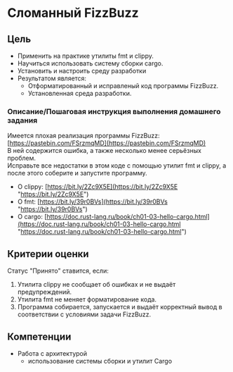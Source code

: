 # Сломанный FizzBuzz

## Цель

- Применить на практике утилиты fmt и clippy.
- Научиться использовать систему сборки cargo.
- Установить и настроить среду разработки
- Результатом является:
  - Отформатированный и исправленый код программы FizzBuzz.
  - Установленная среда разработки.

### Описание/Пошаговая инструкция выполнения домашнего задания

Имеется плохая реализация программы FizzBuzz:  
[https://pastebin.com/FSrzmqMD](https://pastebin.com/FSrzmqMD)  
В ней содержится ошибка, а также несколько менее серьёзных проблем.  
Исправьте все недостатки в этом коде с помощью утилит fmt и clippy, а после этого соберите и запустите программу.  

- О clippy: [https://bit.ly/2Zc9X5E](https://bit.ly/2Zc9X5E "https://bit.ly/2Zc9X5E")  
- О fmt: [https://bit.ly/39r0BVs](https://bit.ly/39r0BVs "https://bit.ly/39r0BVs")  
- О cargo: [https://doc.rust-lang.ru/book/ch01-03-hello-cargo.html](https://doc.rust-lang.ru/book/ch01-03-hello-cargo.html "https://doc.rust-lang.ru/book/ch01-03-hello-cargo.html")

## Критерии оценки

Статус "Принято" ставится, если:

1. Утилита clippy не сообщает об ошибках и не выдаёт предупреждений.
2. Утилита fmt не меняет форматирование кода.
3. Программа собирается, запускается и выдаёт корректный вывод в соответствии с условиями задачи FizzBuzz.

## Компетенции

- Работа с архитектурой
  - использование системы сборки и утилит Cargo
